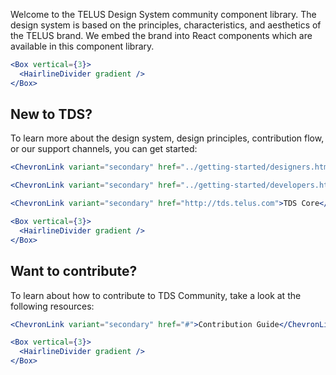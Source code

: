 Welcome to the TELUS Design System community component library. The design system is based on the principles, characteristics, and
aesthetics of the TELUS brand. We embed the brand into React components which are available in this component library.

```jsx noeditor
<Box vertical={3}>
  <HairlineDivider gradient />
</Box>
```

## New to TDS?

To learn more about the design system, design principles, contribution flow, or our support channels, you can get started:

```jsx noeditor
<ChevronLink variant="secondary" href="../getting-started/designers.html">For designers</ChevronLink>
```

```jsx noeditor
<ChevronLink variant="secondary" href="../getting-started/developers.html">For developers</ChevronLink>
```

```jsx noeditor
<ChevronLink variant="secondary" href="http://tds.telus.com">TDS Core</ChevronLink>
```

```jsx noeditor
<Box vertical={3}>
  <HairlineDivider gradient />
</Box>
```

## Want to contribute?

To learn about how to contribute to TDS Community, take a look at the following resources:

```jsx noeditor
<ChevronLink variant="secondary" href="#">Contribution Guide</ChevronLink>
```

```jsx noeditor
<Box vertical={3}>
  <HairlineDivider gradient />
</Box>
```
